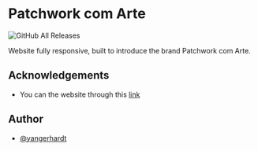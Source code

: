 # Patchwork com Arte
![GitHub All Releases](https://img.shields.io/github/last-commit/Yangerhardt/patchwork-com-arte?logo=GitHub)


Website fully responsive, built to introduce the brand Patchwork com Arte. 

## Acknowledgements
- You can the website through this [link](https://yangerhardt.github.io/patchwork-com-arte/)


## Author

- [@yangerhardt](https://www.github.com/Yangerhardt)
